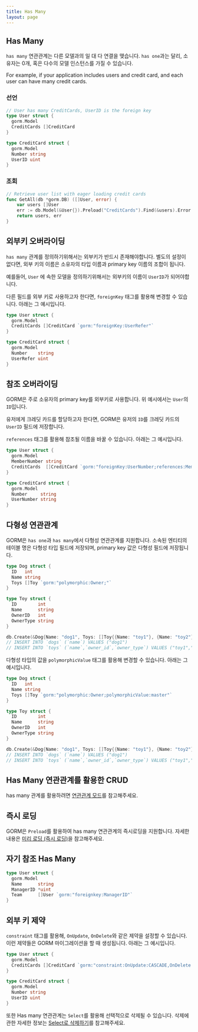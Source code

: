 ```yaml
---
title: Has Many
layout: page
---
```


## Has Many

`has many` 연관관계는 다른 모델과의 일 대 다 연결을 맺습니다. `has one`과는 달리, 소유자는 0개, 혹은 다수의 모델 인스턴스를 가질 수 있습니다.

For example, if your application includes users and credit card, and each user can have many credit cards.

### 선언
```go
// User has many CreditCards, UserID is the foreign key
type User struct {
  gorm.Model
  CreditCards []CreditCard
}

type CreditCard struct {
  gorm.Model
  Number string
  UserID uint
}
```

### 조회
```go
// Retrieve user list with eager loading credit cards
func GetAll(db *gorm.DB) ([]User, error) {
    var users []User
    err := db.Model(&User{}).Preload("CreditCards").Find(&users).Error
    return users, err
}
```

## 외부키 오버라이딩

`has many` 관계를 정의하기위해서는 외부키가 반드시 존재해야합니다. 별도의 설정이 없다면, 외부 키의 이름은 소유자의 타입 이름과 primary key 이름의 조합이 됩니다.

예를들어, `User` 에 속한 모델을 정의하기위해서는 외부키의 이름이 `UserID`가 되어야합니다.

다른 필드를 외부 키로 사용하고자 한다면, `foreignKey` 태그를 활용해 변경할 수 있습니다. 아래는 그 예시입니다.

```go
type User struct {
  gorm.Model
  CreditCards []CreditCard `gorm:"foreignKey:UserRefer"`
}

type CreditCard struct {
  gorm.Model
  Number    string
  UserRefer uint
}
```

## 참조 오버라이딩

GORM은 주로 소유자의 primary key를 외부키로 사용합니다. 위 예시에서는 `User`의 `ID`입니다.

유저에게 크레딧 카드를 할당하고자 한다면, GORM은 유저의 `ID`를 크레딧 카드의 `UserID` 필드에 저장합니다.

`references` 태그를 활용해 참조될 이름을 바꿀 수 있습니다. 아래는 그 예시입니다.

```go
type User struct {
  gorm.Model
  MemberNumber string
  CreditCards  []CreditCard `gorm:"foreignKey:UserNumber;references:MemberNumber"`
}

type CreditCard struct {
  gorm.Model
  Number     string
  UserNumber string
}
```

## 다형성 연관관계

GORM은 `has one`과 `has many`에서 다형성 연관관계를 지원합니다. 소속된 엔티티의 테이블 명은 다형성 타입 필드에 저장되며, primary key 값은 다형성 필드에 저장됩니다.

```go
type Dog struct {
  ID   int
  Name string
  Toys []Toy `gorm:"polymorphic:Owner;"`
}

type Toy struct {
  ID        int
  Name      string
  OwnerID   int
  OwnerType string
}

db.Create(&Dog{Name: "dog1", Toys: []Toy{{Name: "toy1"}, {Name: "toy2"}}})
// INSERT INTO `dogs` (`name`) VALUES ("dog1")
// INSERT INTO `toys` (`name`,`owner_id`,`owner_type`) VALUES ("toy1","1","dogs"), ("toy2","1","dogs")
```

다형성 타입의 값을 `polymorphicValue` 태그를 활용해 변경할 수 있습니다. 아래는 그 예시입니다.

```go
type Dog struct {
  ID   int
  Name string
  Toys []Toy `gorm:"polymorphic:Owner;polymorphicValue:master"`
}

type Toy struct {
  ID        int
  Name      string
  OwnerID   int
  OwnerType string
}

db.Create(&Dog{Name: "dog1", Toys: []Toy{{Name: "toy1"}, {Name: "toy2"}}})
// INSERT INTO `dogs` (`name`) VALUES ("dog1")
// INSERT INTO `toys` (`name`,`owner_id`,`owner_type`) VALUES ("toy1","1","master"), ("toy2","1","master")
```

## Has Many 연관관계를 활용한 CRUD

has many 관계를 활용하려면 [연관관계 모드](associations.html#Association-Mode)를 참고해주세요.

## 즉시 로딩

GORM은 `Preload`를 활용하여 has many 연관관계의 즉시로딩을 지원합니다. 자세한 내용은 [미리 로딩 (즉시 로딩)](preload.html)을 참고해주세요.

## 자기 참조 Has Many

```go
type User struct {
  gorm.Model
  Name      string
  ManagerID *uint
  Team      []User `gorm:"foreignkey:ManagerID"`
}
```

## 외부 키 제약

`constraint` 태그를 활용해, `OnUpdate`, `OnDelete`와 같은 제약을 설정할 수 있습니다. 이런 제약들은 GORM 마이그레이션을 할 때 생성됩니다. 아래는 그 예시입니다.

```go
type User struct {
  gorm.Model
  CreditCards []CreditCard `gorm:"constraint:OnUpdate:CASCADE,OnDelete:SET NULL;"`
}

type CreditCard struct {
  gorm.Model
  Number string
  UserID uint
}
```

또한 Has many 연관관계는 `Select`를 활용해 선택적으로 삭제될 수 있습니다. 삭제에 관한 자세한 정보는 [Select로 삭제하기](associations.html#delete_with_select)를 참고해주세요.
